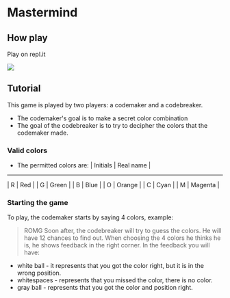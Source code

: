 # Mastermind

## How play
Play on repl.it

[![](https://repl.it/badge/github/gabrielsenaco/mastermind)](https://repl.it/@gabrielsenaco/mastermind)
## Tutorial
This game is played by two players: a codemaker and a codebreaker.
- The codemaker's goal is to make a secret color combination
- The goal of the codebreaker is to try to decipher the colors that the codemaker made.

### Valid colors
- The permitted colors are:
| Initials | Real name |
---------------------
| R     | Red  |
| G     | Green     |
| B     | Blue      |
| O     | Orange   |
| C     | Cyan     |
| M     | Magenta   |

### Starting the game

To play, the codemaker starts by saying 4 colors, example:
> ROMG
Soon after, the codebreaker will try to guess the colors. He will have 12 chances to find out.
When choosing the 4 colors he thinks he is, he shows feedback in the right corner. In the feedback you will have:
- white ball  - it represents that you got the color right, but it is in the wrong position.
- whitespaces - represents that you missed the color, there is no color.
- gray ball   - represents that you got the color and position right.


